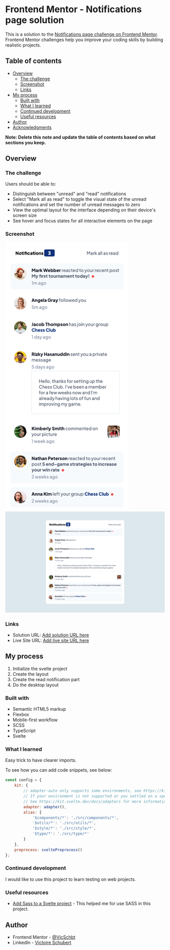 # Frontend Mentor - Notifications page solution

This is a solution to the [Notifications page challenge on Frontend Mentor](https://www.frontendmentor.io/challenges/notifications-page-DqK5QAmKbC). Frontend Mentor challenges help you improve your coding skills by building realistic projects.

## Table of contents

- [Overview](#overview)
  - [The challenge](#the-challenge)
  - [Screenshot](#screenshot)
  - [Links](#links)
- [My process](#my-process)
  - [Built with](#built-with)
  - [What I learned](#what-i-learned)
  - [Continued development](#continued-development)
  - [Useful resources](#useful-resources)
- [Author](#author)
- [Acknowledgments](#acknowledgments)

**Note: Delete this note and update the table of contents based on what sections you keep.**

## Overview

### The challenge

Users should be able to:

- Distinguish between "unread" and "read" notifications
- Select "Mark all as read" to toggle the visual state of the unread notifications and set the number of unread messages to zero
- View the optimal layout for the interface depending on their device's screen size
- See hover and focus states for all interactive elements on the page

### Screenshot

![](./assets/screenshots/Screenshot-mobile.png)
![](./assets/screenshots/Screenshot-desktop.png)

### Links

- Solution URL: [Add solution URL here](https://your-solution-url.com)
- Live Site URL: [Add live site URL here](https://your-live-site-url.com)

## My process

1. Initialize the svelte project
2. Create the layout
3. Create the read notification part
4. Do the desktop layout

### Built with

- Semantic HTML5 markup
- Flexbox
- Mobile-first workflow
- SCSS
- TypeScript
- Svelte

### What I learned

Easy trick to have clearer imports.

To see how you can add code snippets, see below:

```js
const config = {
	kit: {
		// adapter-auto only supports some environments, see https://kit.svelte.dev/docs/adapter-auto for a list.
		// If your environment is not supported or you settled on a specific environment, switch out the adapter.
		// See https://kit.svelte.dev/docs/adapters for more information about adapters.
		adapter: adapter(),
		alias: {
			'$components/*': './src/components/*',
			'$utils/*': './src/utils/*',
			'$style/*': './src/style/*',
			'$type/*': './src/type/*'
		}
	},
	preprocess: sveltePreprocess()
};
```

### Continued development

I would like to use this project to learn testing on web projects.

### Useful resources

- [Add Sass to a Svelte project](https://dev.to/mefaba/how-to-use-scss-with-svelte-4c6o) - This helped me for use SASS in this project.

## Author

- Frontend Mentor - [@VicSchbt](https://www.frontendmentor.io/profile/VicSchbt)
- LinkedIn - [Victoire Schubert](www.linkedin.com/in/victoire-schubert)
